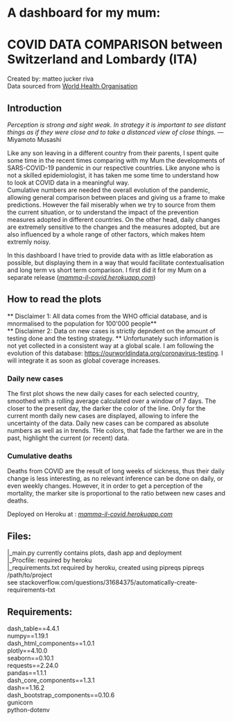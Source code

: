 
# A dashboard for my mum:  
# COVID DATA COMPARISON  between Switzerland and Lombardy (ITA)    
Created by: matteo jucker riva   
Data sourced from [World Health Organisation](https://covid19.who.int/WHO-COVID-19-global-data.csv)  


## Introduction
*Perception is strong and sight weak. In strategy it is important to see distant things as if they were close and to take a distanced view of close things.*
― Miyamoto Musashi

Like any son leaving in a different country from their parents, I spent quite some time in the recent times comparing with my Mum the developments of SARS-COVID-19 pandemic in our respective countries.
Like anyone who is not a skilled epidemiologist, it has taken me some time to understand how to look at COVID data in a meaningful way.    
Cumulative numbers are needed the overall evolution of the pandemic, allowing general comparison between places and giving us a frame to make predictions. However the fail miserably when we try to source from them the current situation, or to understand the impact of the prevention measures adopted in different countries. On the other head, daily changes are extremely sensitive to the changes and the measures adopted, but are also influenced by a whole range of other factors, which makes htem extremly noisy.   
   
In this dashboard I have tried to provide data with as little elaboration as possible, but displaying them in a way that would facilitate contextualisation and long term vs short term comparison. I first did it for my Mum on a separate release (*_[mamma-il-covid.herokuapp.com](mamma-il-covid.herokuapp.com)_*)

## How to read the plots

** Disclaimer 1: All data comes from the WHO official database, and is mnormalised to the population for 100'000 people**  
** Disclaimer 2: Data on new cases is strictly depndent on the amount of testing done and the testing strategy. ** Unfortunately such information is not yet collected in a consistent way at a global scale. I am following the evolution of this database: https://ourworldindata.org/coronavirus-testing. I will integrate it as soon as global coverage increases.

### Daily new cases
The first plot shows the new daily cases for each selected country, smoothed with a rolling average calculated over a window of 7 days. The closer to the present day, the darker the color of the line. Only for the current month daily new cases are displayed, allowing to infere the uncertainty of the data. Daily new cases can be compared as absolute numbers as well as in trends. THe colors, that fade the farther we are in the past, highlight the current (or recent) data.

### Cumulative deaths
Deaths from COVID are the result of long weeks of sickness, thus their daily change is less interesting, as no relevant inference can be done on daily, or even weekly changes. However, it in order to get a perception of the mortality, the marker site is proportional to the ratio between new cases and deaths.

Deployed on Heroku at : *_[mamma-il-covid.herokuapp.com](mamma-il-covid.herokuapp.com)_*

## Files:  
|_main.py currently contains plots, dash app and deployment   
|_Procfile: required by heroku   
|_requirements.txt required by heroku, created using pipreqs pipreqs /path/to/project   
   see stackoverflow.com/questions/31684375/automatically-create-requirements-txt

## Requirements:

dash_table==4.4.1  
numpy==1.19.1  
dash_html_components==1.0.1  
plotly==4.10.0  
seaborn==0.10.1  
requests==2.24.0  
pandas==1.1.1   
dash_core_components==1.3.1  
dash==1.16.2  
dash_bootstrap_components==0.10.6  
gunicorn  
python-dotenv  


